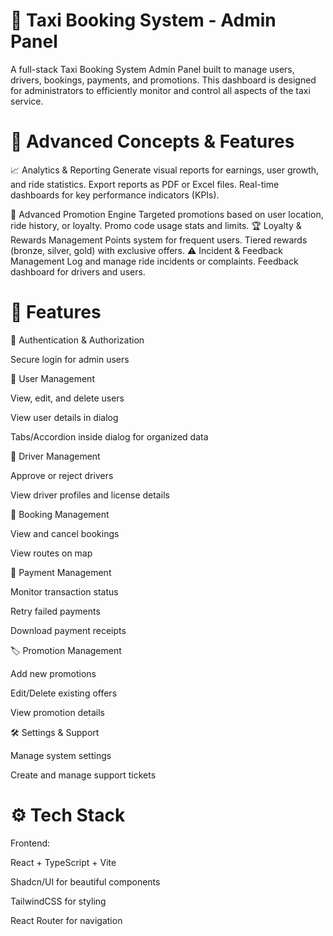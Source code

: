 # 🚖 Taxi Booking System - Admin Panel
A full-stack Taxi Booking System Admin Panel built to manage users, drivers, bookings, payments, and promotions. This dashboard is designed for administrators to efficiently monitor and control all aspects of the taxi service.

# 🌟 Advanced Concepts & Features
 📈 Analytics & Reporting
Generate visual reports for earnings, user growth, and ride statistics.
Export reports as PDF or Excel files.
Real-time dashboards for key performance indicators (KPIs).

🎯 Advanced Promotion Engine
Targeted promotions based on user location, ride history, or loyalty.
Promo code usage stats and limits.
 🏆 Loyalty & Rewards Management
Points system for frequent users.
Tiered rewards (bronze, silver, gold) with exclusive offers.
 ⚠️ Incident & Feedback Management
Log and manage ride incidents or complaints.
Feedback dashboard for drivers and users.
# 📌 Features
🔐 Authentication & Authorization

Secure login for admin users

👤 User Management

View, edit, and delete users

View user details in dialog

Tabs/Accordion inside dialog for organized data

🚗 Driver Management

Approve or reject drivers

View driver profiles and license details

📅 Booking Management

View and cancel bookings

View routes on map

💸 Payment Management

Monitor transaction status

Retry failed payments

Download payment receipts

🏷️ Promotion Management

Add new promotions

Edit/Delete existing offers

View promotion details

🛠️ Settings & Support

Manage system settings

Create and manage support tickets

# ⚙️ Tech Stack
Frontend:

React + TypeScript + Vite

Shadcn/UI for beautiful components

TailwindCSS for styling

React Router for navigation
